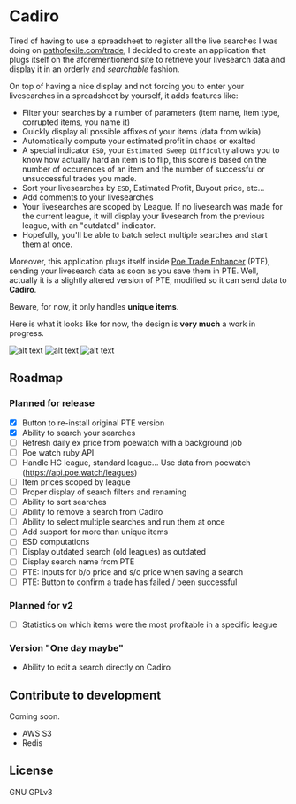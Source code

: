 # Cadiro

Tired of having to use a spreadsheet to register all the live searches I was doing on [pathofexile.com/trade](https://pathofexile.com/trade), I decided to create an application that plugs itself on the aforementionend site to retrieve your livesearch data and display it in an orderly and *searchable* fashion.

On top of having a nice display and not forcing you to enter your livesearches in a spreadsheet by yourself, it adds features like: 

- Filter your searches by a number of parameters (item name, item type, corrupted items, you name it)
- Quickly display all possible affixes of your items (data from wikia)
- Automatically compute your estimated profit in chaos or exalted
- A special indicator `ESD`, your `Estimated Sweep Difficulty` allows you to know how actually hard an item is to flip, this score is based on the number of occurences of an item and the number of successful or unsuccessful trades you made.
- Sort your livesearches by `ESD`, Estimated Profit, Buyout price, etc...
- Add comments to your livesearches
- Your livesearches are scoped by League. If no livesearch was made for the current league, it will display your livesearch from the previous league, with an "outdated" indicator.
- Hopefully, you'll be able to batch select multiple searches and start them at once.

Moreover, this application plugs itself inside [Poe Trade Enhancer](https://github.com/ghostscript3r/poe-trade-official-site-enhancer) (PTE), sending your livesearch data as soon as you save them in PTE. Well, actually it is a slightly altered version of PTE, modified so it can send data to **Cadiro**.

Beware, for now, it only handles **unique items**.

Here is what it looks like for now, the design is **very much** a work in progress.

![alt text](/documentation/economy2.png?raw=true )
![alt text](/documentation/economy1.png?raw=true )
![alt text](/documentation/howto.png?raw=true )

## Roadmap

### Planned for release

- [X] Button to re-install original PTE version
- [X] Ability to search your searches
- [ ] Refresh daily ex price from poewatch with a background job
- [ ] Poe watch ruby API
- [ ] Handle HC league, standard league... Use data from poewatch (https://api.poe.watch/leagues)
- [ ] Item prices scoped by league
- [ ] Proper display of search filters and renaming
- [ ] Ability to sort searches
- [ ] Ability to remove a search from Cadiro
- [ ] Ability to select multiple searches and run them at once
- [ ] Add support for more than unique items
- [ ] ESD computations
- [ ] Display outdated search (old leagues) as outdated
- [ ] Display search name from PTE
- [ ] PTE: Inputs for b/o price and s/o price when saving a search
- [ ] PTE: Button to confirm a trade has failed / been successful

### Planned for v2

- [ ] Statistics on which items were the most profitable in a specific league

### Version "One day maybe"

- Ability to edit a search directly on Cadiro

## Contribute to development

Coming soon.

- AWS S3
- Redis

## License

GNU GPLv3